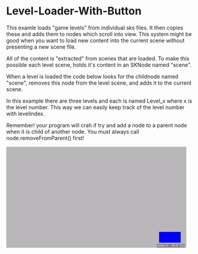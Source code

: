 # Level-Loader-With-Button

This examle loads "game levels" from individual sks files.
It then copies these and adds them to nodes which scroll into view.
This system might be good when you want to load new content into the
current scene without presenting a new scene file.
 
All of the content is "extracted" from scenes that are loaded. To make 
this possible each level scene, holds it's content in an SKNode named "scene". 
 
When a level is loaded the code below looks for the childnode named "scene", 
removes this node from the level scene, and adds it to the current scene.
 
In this example there are three levels and each is named Level_x where x is
the level number. This way we can easily keep track of the level number with 
levelIndex. 
 
Remember! your program will crah if try and add a node to a parent node when 
it is child of another node. You must always call node.removeFromParent() 
first!

![screenshot](screenshot.gif)
